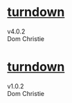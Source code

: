 # [turndown](https://github.com/domchristie/turndown)
v4.0.2  
Dom Christie

# [turndown](https://github.com/domchristie/turndown-plugin-gfm)
v1.0.2  
Dom Christie
